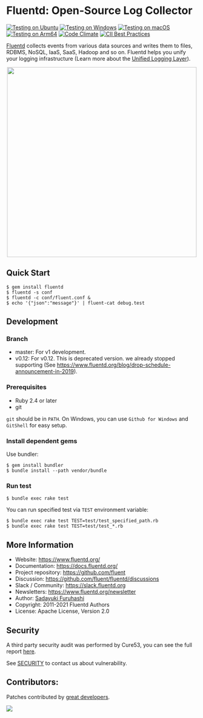 Fluentd: Open-Source Log Collector
===================================

[![Testing on Ubuntu](https://github.com/fluent/fluentd/actions/workflows/linux-test.yaml/badge.svg?branch=master)](https://github.com/fluent/fluentd/actions/workflows/linux-test.yaml)
[![Testing on Windows](https://github.com/fluent/fluentd/actions/workflows/windows-test.yaml/badge.svg?branch=master)](https://github.com/fluent/fluentd/actions/workflows/windows-test.yaml)
[![Testing on macOS](https://github.com/fluent/fluentd/actions/workflows/macos-test.yaml/badge.svg?branch=master)](https://github.com/fluent/fluentd/actions/workflows/macos-test.yaml)
[![Testing on Arm64](https://cloud.drone.io/api/badges/fluent/fluentd/status.svg?branch=master)](https://cloud.drone.io/fluent/fluentd)
[![Code Climate](https://codeclimate.com/github/fluent/fluentd/badges/gpa.svg)](https://codeclimate.com/github/fluent/fluentd)
[![CII Best Practices](https://bestpractices.coreinfrastructure.org/projects/1189/badge)](https://bestpractices.coreinfrastructure.org/projects/1189)

[Fluentd](https://www.fluentd.org/) collects events from various data sources and writes them to files, RDBMS, NoSQL, IaaS, SaaS, Hadoop and so on. Fluentd helps you unify your logging infrastructure (Learn more about the [Unified Logging Layer](https://www.fluentd.org/blog/unified-logging-layer)).

<p align="center">
<img src="https://www.fluentd.org/images/fluentd-architecture.png" width="500px"/>
</p>

## Quick Start

    $ gem install fluentd
    $ fluentd -s conf
    $ fluentd -c conf/fluent.conf &
    $ echo '{"json":"message"}' | fluent-cat debug.test

## Development

### Branch

- master: For v1 development.
- v0.12: For v0.12. This is deprecated version. we already stopped supporting (See https://www.fluentd.org/blog/drop-schedule-announcement-in-2019).

### Prerequisites

- Ruby 2.4 or later
- git

`git` should be in `PATH`. On Windows, you can use `Github for Windows` and `GitShell` for easy setup.

### Install dependent gems

Use bundler:

    $ gem install bundler
    $ bundle install --path vendor/bundle

### Run test

    $ bundle exec rake test

You can run specified test via `TEST` environment variable:

    $ bundle exec rake test TEST=test/test_specified_path.rb
    $ bundle exec rake test TEST=test/test_*.rb

## More Information

- Website: https://www.fluentd.org/
- Documentation: https://docs.fluentd.org/
- Project repository: https://github.com/fluent
- Discussion: https://github.com/fluent/fluentd/discussions
- Slack / Community: https://slack.fluentd.org
- Newsletters: https://www.fluentd.org/newsletter
- Author: [Sadayuki Furuhashi](https://github.com/frsyuki)
- Copyright: 2011-2021 Fluentd Authors
- License: Apache License, Version 2.0

## Security

A third party security audit was performed by Cure53, you can see the full report [here](docs/SECURITY_AUDIT.pdf).

See [SECURITY](SECURITY.md) to contact us about vulnerability.

## Contributors:

Patches contributed by [great developers](https://github.com/fluent/fluentd/contributors).

[<img src="https://ga-beacon.appspot.com/UA-24890265-6/fluent/fluentd" />](https://github.com/fluent/fluentd)
